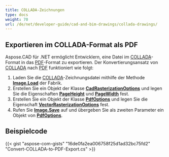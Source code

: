 ```yaml
---
title: COLLADA-Zeichnungen
type: docs
weight: 70
url: /de/net/developer-guide/cad-and-bim-drawings/collada-drawings/
---
```


## **Exportieren im COLLADA-Format als PDF**

Aspose.CAD für .NET ermöglicht Entwicklern, eine Datei im [COLLADA](https://docs.fileformat.com/3d/dae/)-Format in das [PDF](https://docs.fileformat.com/pdf/)-Format zu exportieren. Der Konvertierungsansatz von [COLLADA](https://docs.fileformat.com/3d/dae/) nach [PDF](https://docs.fileformat.com/pdf/) funktioniert wie folgt:

1. Laden Sie die [COLLADA](https://docs.fileformat.com/3d/dae/)-Zeichnungsdatei mithilfe der Methode [**Image.Load**](https://reference.aspose.com/cad/net/aspose.cad.image/load/methods/2) der Fabrik.
1. Erstellen Sie ein Objekt der Klasse [**CadRasterizationOptions**](https://reference.aspose.com/cad/net/aspose.cad.imageoptions/cadrasterizationoptions) und legen Sie die Eigenschaften [**PageHeight**](https://reference.aspose.com/cad/net/aspose.cad.imageoptions/vectorrasterizationoptions/properties/pageheight) und [**PageWidth**](https://reference.aspose.com/cad/net/aspose.cad.imageoptions/vectorrasterizationoptions/properties/pagewidth) fest.
1. Erstellen Sie ein Objekt der Klasse [**PdfOptions**](https://reference.aspose.com/cad/net/aspose.cad.imageoptions/pdfoptions) und legen Sie die Eigenschaft [**VectorRasterizationOptions**](https://reference.aspose.com/cad/net/aspose.cad.imageoptions/vectorrasterizationoptions) fest.
1. Rufen Sie [**Image.Save**](https://reference.aspose.com/cad/net/aspose.cad/image/methods/save/index) auf und übergeben Sie als zweiten Parameter ein Objekt von [**PdfOptions**](https://reference.aspose.com/cad/net/aspose.cad.imageoptions/pdfoptions).

## Beispielcode

{{< gist "aspose-com-gists" "16de0fa2ea006758f25d1ad32bc75fd2" "Convert-COLLADA-to-PDF-Export.cs" >}}
